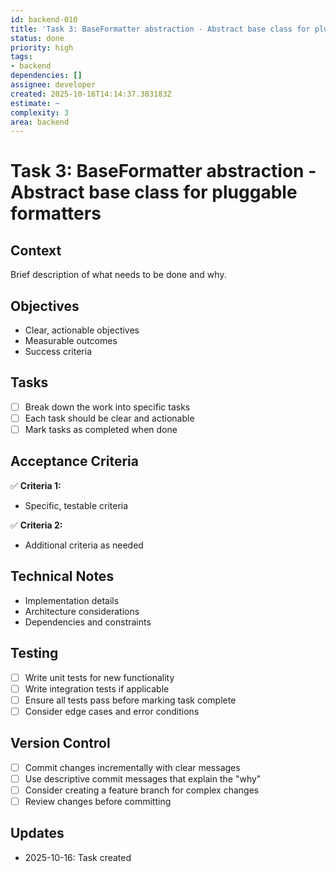 ```yaml
---
id: backend-010
title: 'Task 3: BaseFormatter abstraction - Abstract base class for pluggable formatters'
status: done
priority: high
tags:
- backend
dependencies: []
assignee: developer
created: 2025-10-16T14:14:37.383183Z
estimate: ~
complexity: 3
area: backend
---
```


# Task 3: BaseFormatter abstraction - Abstract base class for pluggable formatters

## Context
Brief description of what needs to be done and why.

## Objectives
- Clear, actionable objectives
- Measurable outcomes
- Success criteria

## Tasks
- [ ] Break down the work into specific tasks
- [ ] Each task should be clear and actionable
- [ ] Mark tasks as completed when done

## Acceptance Criteria
✅ **Criteria 1:**
- Specific, testable criteria

✅ **Criteria 2:**
- Additional criteria as needed

## Technical Notes
- Implementation details
- Architecture considerations
- Dependencies and constraints

## Testing
- [ ] Write unit tests for new functionality
- [ ] Write integration tests if applicable
- [ ] Ensure all tests pass before marking task complete
- [ ] Consider edge cases and error conditions

## Version Control
- [ ] Commit changes incrementally with clear messages
- [ ] Use descriptive commit messages that explain the "why"
- [ ] Consider creating a feature branch for complex changes
- [ ] Review changes before committing

## Updates
- 2025-10-16: Task created